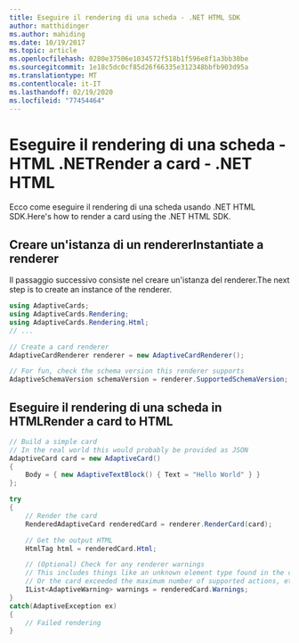 ```yaml
---
title: Eseguire il rendering di una scheda - .NET HTML SDK
author: matthidinger
ms.author: mahiding
ms.date: 10/19/2017
ms.topic: article
ms.openlocfilehash: 0280e37506e1034572f518b1f596e8f1a3bb30be
ms.sourcegitcommit: 1e18c5dc0cf85d26f66335e312348bbfb903d95a
ms.translationtype: MT
ms.contentlocale: it-IT
ms.lasthandoff: 02/19/2020
ms.locfileid: "77454464"
---
```

# <a name="render-a-card---net-html"></a><span data-ttu-id="33d38-102">Eseguire il rendering di una scheda - HTML .NET</span><span class="sxs-lookup"><span data-stu-id="33d38-102">Render a card - .NET HTML</span></span>

<span data-ttu-id="33d38-103">Ecco come eseguire il rendering di una scheda usando .NET HTML SDK.</span><span class="sxs-lookup"><span data-stu-id="33d38-103">Here's how to render a card using the .NET HTML SDK.</span></span>

## <a name="instantiate-a-renderer"></a><span data-ttu-id="33d38-104">Creare un'istanza di un renderer</span><span class="sxs-lookup"><span data-stu-id="33d38-104">Instantiate a renderer</span></span>

<span data-ttu-id="33d38-105">Il passaggio successivo consiste nel creare un'istanza del renderer.</span><span class="sxs-lookup"><span data-stu-id="33d38-105">The next step is to create an instance of the renderer.</span></span> 

```csharp
using AdaptiveCards;
using AdaptiveCards.Rendering;
using AdaptiveCards.Rendering.Html;
// ... 

// Create a card renderer
AdaptiveCardRenderer renderer = new AdaptiveCardRenderer();

// For fun, check the schema version this renderer supports
AdaptiveSchemaVersion schemaVersion = renderer.SupportedSchemaVersion; // 1.0
```

## <a name="render-a-card-to-html"></a><span data-ttu-id="33d38-106">Eseguire il rendering di una scheda in HTML</span><span class="sxs-lookup"><span data-stu-id="33d38-106">Render a card to HTML</span></span>

```csharp
// Build a simple card
// In the real world this would probably be provided as JSON
AdaptiveCard card = new AdaptiveCard()
{
    Body = { new AdaptiveTextBlock() { Text = "Hello World" } }
};

try
{
    // Render the card
    RenderedAdaptiveCard renderedCard = renderer.RenderCard(card);

    // Get the output HTML 
    HtmlTag html = renderedCard.Html;

    // (Optional) Check for any renderer warnings
    // This includes things like an unknown element type found in the card
    // Or the card exceeded the maximum number of supported actions, etc
    IList<AdaptiveWarning> warnings = renderedCard.Warnings;
}
catch(AdaptiveException ex)
{
    // Failed rendering
}
```
